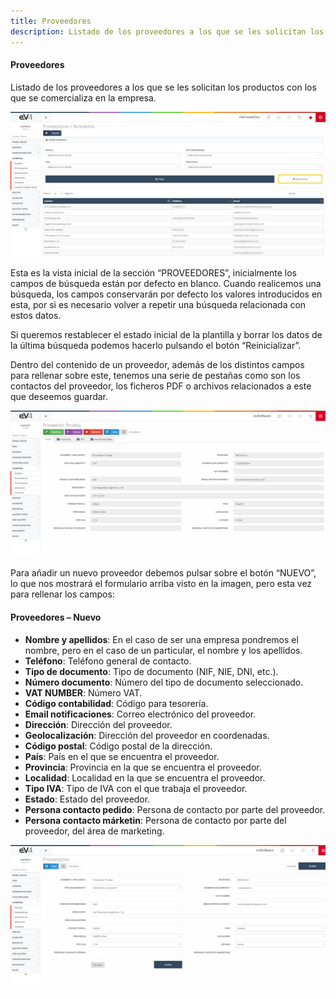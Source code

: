 ```yaml
---
title: Proveedores
description: Listado de los proveedores a los que se les solicitan los productos con los que se comercializa en la empresa.
---
```


#### Proveedores

Listado de los proveedores a los que se les solicitan los productos con los que se comercializa en la empresa.

![Paso 1](../../../assets/tu_empresa/proveedor_1.png)

Esta es la vista inicial de la sección “PROVEEDORES”, inicialmente los campos de búsqueda están por defecto en blanco. Cuando realicemos una búsqueda, los campos conservarán por defecto los valores introducidos en esta, por si es necesario volver a repetir una búsqueda relacionada con estos datos.

Si queremos restablecer el estado inicial de la plantilla y borrar los datos de la última búsqueda podemos hacerlo pulsando el botón “Reinicializar”.

Dentro del contenido de un proveedor, además de los distintos campos para rellenar sobre este, tenemos una serie de pestañas como son los contactos del proveedor, los ficheros PDF o archivos relacionados a este que deseemos guardar.

![Paso 2](../../../assets/tu_empresa/proveedor_2.png)

Para añadir un nuevo proveedor debemos pulsar sobre el botón “NUEVO”, lo que nos mostrará el formulario arriba visto en la imagen, pero esta vez para rellenar los campos:

#### Proveedores – Nuevo

- **Nombre y apellidos**: En el caso de ser una empresa pondremos el nombre, pero en el caso de un particular, el nombre y los apellidos.
- **Teléfono**: Teléfono general de contacto.
- **Tipo de documento**: Tipo de documento (NIF, NIE, DNI, etc.).
- **Número documento**: Número del tipo de documento seleccionado.
- **VAT NUMBER**: Número VAT.
- **Código contabilidad**: Código para tesorería.
- **Email notificaciones**: Correo electrónico del proveedor.
- **Dirección**: Dirección del proveedor.
- **Geolocalización**: Dirección del proveedor en coordenadas.
- **Código postal**: Código postal de la dirección.
- **País**: País en el que se encuentra el proveedor.
- **Provincia**: Provincia en la que se encuentra el proveedor.
- **Localidad**: Localidad en la que se encuentra el proveedor.
- **Tipo IVA**: Tipo de IVA con el que trabaja el proveedor.
- **Estado**: Estado del proveedor.
- **Persona contacto pedido**: Persona de contacto por parte del proveedor.
- **Persona contacto márketin**: Persona de contacto por parte del proveedor, del área de marketing.

![Paso 3](../../../assets/tu_empresa/proveedor_3.png)